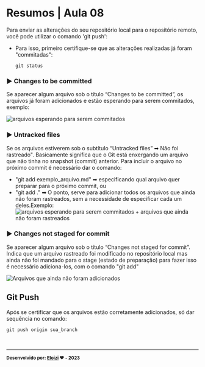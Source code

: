 
# Resumos | Aula 08

Para enviar as alterações do seu repositório local para o repositório remoto, você pode utilizar o comando 'git push':

- Para isso, primeiro certifique-se que as alterações realizadas já foram "commitadas":

    ```
    git status
    ```

### ▶ Changes to be committed

Se aparecer algum arquivo sob o título “Changes to be committed”, os arquivos já foram adicionados e estão esperando para serem commitados, exemplo: <br>

![arquivos esperando para serem commitados](https://guilherme.readthedocs.io/en/latest/_images/git05.png)

### ▶ Untracked files

Se os arquivos estiverem sob o subtítulo “Untracked files” ➡ Não foi rastreado". 
Basicamente significa que o Git está enxergando um arquivo que não tinha no snapshot (commit) anterior. Para incluir o arquivo no próximo commit é necessário dar o comando:
-  "git add exemplo_arquivo.md" ➡ especificando qual arquivo quer preparar para o próximo commit, ou 
- "git add ." ➡ O ponto, serve para adicionar todos os arquivos que ainda não foram rastreados, sem a necessidade de especificar cada um deles.Exemplo:<br>
![arquivos esperando para serem commitados + arquivos que ainda não foram rastreados](https://phoenixnap.com/kb/wp-content/uploads/2022/09/check-untracked-files.png)


### ▶ Changes not staged for commit
Se aparecer algum arquivo sob o título “Changes not staged for commit”.
Indica que um arquivo rastreado foi modificado no repositório local mas ainda não foi mandado para o stage (estado de preparação) para fazer isso é necessário adiciona-los, com o comando "git add"

 ![Arquivos que ainda não foram adicionados](https://linuxhint.com/wp-content/uploads/2023/05/What-Does-Changes-not-staged-for-commit-Mean-6.png)


## Git Push
Após se certificar que os arquivos estão corretamente adicionados, só dar sequência no comando:

```
git push origin sua_branch
```

<br>

---

<sub><b>Desenvolvido por: [Eloizi](https://github.com/Eloizi/gitHub-DIO) ❤️ - 2023</b></sub></a>




